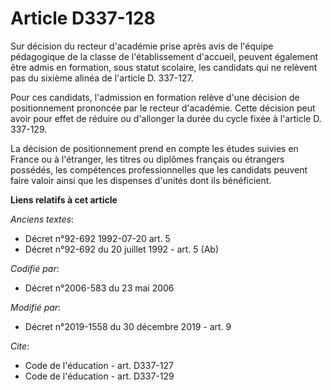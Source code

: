 # Article D337-128

Sur décision du recteur d'académie prise après avis de l'équipe pédagogique de la classe de l'établissement d'accueil,
peuvent également être admis en formation, sous statut scolaire, les candidats qui ne relèvent pas du sixième alinéa de
l'article D. 337-127.

Pour ces candidats, l'admission en formation relève d'une décision de positionnement prononcée par le recteur d'académie.
Cette décision peut avoir pour effet de réduire ou d'allonger la durée du cycle fixée à l'article D. 337-129.

La décision de positionnement prend en compte les études suivies en France ou à l'étranger, les titres ou diplômes français
ou étrangers possédés, les compétences professionnelles que les candidats peuvent faire valoir ainsi que les dispenses
d'unités dont ils bénéficient.

**Liens relatifs à cet article**

_Anciens textes_:

  - Décret n°92-692 1992-07-20 art. 5
  - Décret n°92-692 du 20 juillet 1992 - art. 5 (Ab)

_Codifié par_:

  - Décret n°2006-583 du 23 mai 2006

_Modifié par_:

  - Décret n°2019-1558 du 30 décembre 2019 - art. 9

_Cite_:

  - Code de l'éducation - art. D337-127
  - Code de l'éducation - art. D337-129
